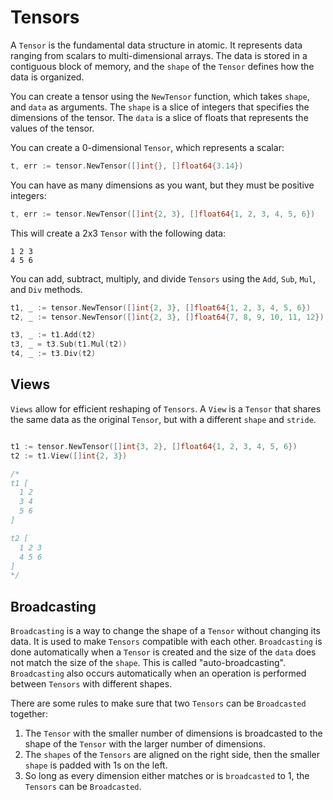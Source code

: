 # Tensors

A `Tensor` is the fundamental data structure in atomic. It represents data ranging from scalars to multi-dimensional arrays. The data is stored in a contiguous block of memory, and the `shape` of the `Tensor` defines how the data is organized.

You can create a tensor using the `NewTensor` function, which takes `shape`, and `data` as arguments. The `shape` is a slice of integers that specifies the dimensions of the tensor. The `data` is a slice of floats that represents the values of the tensor.

You can create a 0-dimensional `Tensor`, which represents a scalar:

```go
t, err := tensor.NewTensor([]int{}, []float64{3.14})
```

You can have as many dimensions as you want, but they must be positive integers:

```go
t, err := tensor.NewTensor([]int{2, 3}, []float64{1, 2, 3, 4, 5, 6})
```

This will create a 2x3 `Tensor` with the following data:

```
1 2 3
4 5 6
```

You can add, subtract, multiply, and divide `Tensors` using the `Add`, `Sub`, `Mul`, and `Div` methods.

```go
t1, _ := tensor.NewTensor([]int{2, 3}, []float64{1, 2, 3, 4, 5, 6})
t2, _ := tensor.NewTensor([]int{2, 3}, []float64{7, 8, 9, 10, 11, 12})

t3, _ := t1.Add(t2)
t3, _ = t3.Sub(t1.Mul(t2))
t4, _ := t3.Div(t2)
```

## Views

`Views` allow for efficient reshaping of `Tensors`. A `View` is a `Tensor` that shares the same data as the original `Tensor`, but with a different `shape` and `stride`.

```go

t1 := tensor.NewTensor([]int{3, 2}, []float64{1, 2, 3, 4, 5, 6})
t2 := t1.View([]int{2, 3})

/*
t1 [
  1 2
  3 4
  5 6
]

t2 [
  1 2 3
  4 5 6
]
*/

```

## Broadcasting

`Broadcasting` is a way to change the shape of a `Tensor` without changing its data. It is used to make `Tensors` compatible with each other. `Broadcasting` is done automatically when a `Tensor` is created and the size of the `data` does not match the size of the `shape`. This is called "auto-broadcasting". `Broadcasting` also occurs automatically when an operation is performed between `Tensors` with different shapes.

There are some rules to make sure that two `Tensors` can be `Broadcasted` together:
1. The `Tensor` with the smaller number of dimensions is broadcasted to the shape of the `Tensor` with the larger number of dimensions.
2. The `shapes` of the `Tensors` are aligned on the right side, then the smaller `shape` is padded with 1s on the left.
3. So long as every dimension either matches or is `broadcasted` to 1, the `Tensors` can be `Broadcasted`.